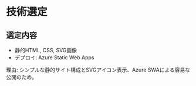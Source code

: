 # 技術選定

## 選定内容
- 静的HTML, CSS, SVG画像
- デプロイ: Azure Static Web Apps

理由: シンプルな静的サイト構成とSVGアイコン表示、Azure SWAによる容易な公開のため。
